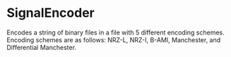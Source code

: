 # SignalEncoder
Encodes a string of binary files in a file with 5 different encoding schemes.
Encoding schemes are as follows: NRZ-L, NRZ-I, B-AMI, Manchester, and Differential Manchester.
